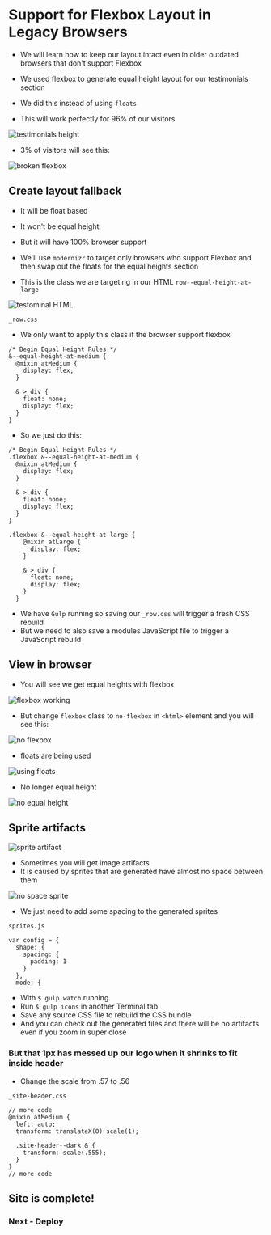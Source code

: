 # Support for Flexbox Layout in Legacy Browsers
* We will learn how to keep our layout intact even in older outdated browsers that don't support Flexbox

* We used flexbox to generate equal height layout for our testimonials section
* We did this instead of using `floats`
* This will work perfectly for 96% of our visitors

![testimonials height](https://i.imgur.com/3blIx14.png)

* 3% of visitors will see this:

![broken flexbox](https://i.imgur.com/xuZFpsu.png)

## Create layout fallback
* It will be float based
* It won't be equal height
* But it will have 100% browser support
* We'll use `modernizr` to target only browsers who support Flexbox and then swap out the floats for the equal heights section

* This is the class we are targeting in our HTML `row--equal-height-at-large`

![testominal HTML](https://i.imgur.com/Aw4Hda3.png)

`_row.css`

* We only want to apply this class if the browser support flexbox

```
/* Begin Equal Height Rules */
&--equal-height-at-medium {
  @mixin atMedium {
    display: flex;
  }

  & > div {
    float: none;
    display: flex;
  }
}
```

* So we just do this:

```
/* Begin Equal Height Rules */
.flexbox &--equal-height-at-medium {
  @mixin atMedium {
    display: flex;
  }

  & > div {
    float: none;
    display: flex;
  }
}

.flexbox &--equal-height-at-large {
    @mixin atLarge {
      display: flex;
    }

    & > div {
      float: none;
      display: flex;
    }
  }
```

* We have `Gulp` running so saving our `_row.css` will trigger a fresh CSS rebuild
* But we need to also save a modules JavaScript file to trigger a JavaScript rebuild

## View in browser
* You will see we get equal heights with flexbox

![flexbox working](https://i.imgur.com/uDD3FCM.png)

* But change `flexbox` class to `no-flexbox` in `<html>` element and you will see this:

![no flexbox](https://i.imgur.com/GgmGyMf.png)

* floats are being used

![using floats](https://i.imgur.com/YzuobWO.png)

* No longer equal height

![no equal height](https://i.imgur.com/vEa8pBN.png)

## Sprite artifacts

![sprite artifact](https://i.imgur.com/6PaPDQZ.png)

* Sometimes you will get image artifacts
* It is caused by sprites that are generated have almost no space between them

![no space sprite](https://i.imgur.com/2tEJk50.png)

* We just need to add some spacing to the generated sprites

`sprites.js`

```
var config = {
  shape: {
    spacing: {
      padding: 1
    }
  },
  mode: {
```

* With `$ gulp watch` running
* Run `$ gulp icons` in another Terminal tab
* Save any source CSS file to rebuild the CSS bundle
* And you can check out the generated files and there will be no artifacts even if you zoom in super close

### But that 1px has messed up our logo when it shrinks to fit inside header
* Change the scale from .57 to .56

`_site-header.css`

```
// more code
@mixin atMedium {
  left: auto;
  transform: translateX(0) scale(1);

  .site-header--dark & {
    transform: scale(.555);
  }
}
// more code
```

## Site is complete!

### Next - Deploy
